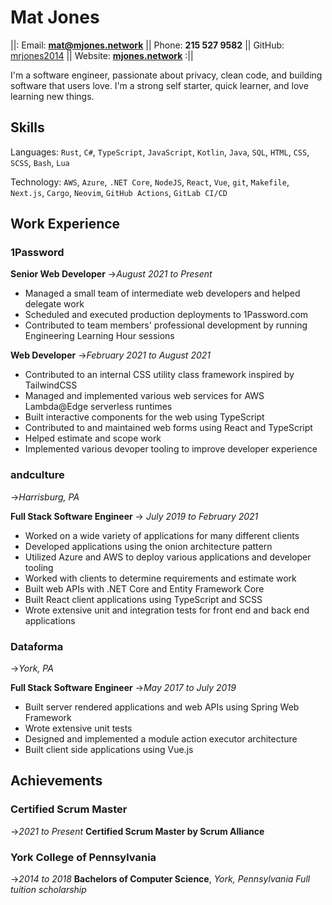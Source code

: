 <!-- PDF generated with resumey.pro -->
# **Mat Jones**
||: Email: **<mat@mjones.network>** || Phone: **215 527 9582** || GitHub: [mrjones2014](https://github.com/mrjones2014) || Website: **[mjones.network](mjones.network)** :||

I'm a software engineer, passionate about privacy, clean code, and building software that users love. I'm a strong self starter, quick learner, and love learning new things.

## Skills

Languages: `Rust`, `C#`, `TypeScript`, `JavaScript`, `Kotlin`, `Java`, `SQL`, `HTML`, `CSS`, `SCSS`, `Bash`, `Lua`

Technology: `AWS`, `Azure`, `.NET Core`, `NodeJS`, `React`, `Vue`, `git`, `Makefile`, `Next.js`, `Cargo`, `Neovim`, `GitHub Actions`, `GitLab CI/CD`

## Work Experience

### 1Password
**Senior Web Developer**
->_August 2021 to Present_

- Managed a small team of intermediate web developers and helped delegate work
- Scheduled and executed production deployments to 1Password.com
- Contributed to team members' professional development by running Engineering Learning Hour sessions

**Web Developer**
->_February 2021 to August 2021_

- Contributed to an internal CSS utility class framework inspired by TailwindCSS
- Managed and implemented various web services for AWS Lambda@Edge serverless runtimes
- Built interactive components for the web using TypeScript
- Contributed to and maintained web forms using React and TypeScript
- Helped estimate and scope work
- Implemented various devoper tooling to improve developer experience

### andculture
->_Harrisburg, PA_

**Full Stack Software Engineer**
-> _July 2019 to February 2021_

- Worked on a wide variety of applications for many different clients
- Developed applications using the onion architecture pattern
- Utilized Azure and AWS to deploy various applications and developer tooling
- Worked with clients to determine requirements and estimate work
- Built web APIs with .NET Core and Entity Framework Core
- Built React client applications using TypeScript and SCSS
- Wrote extensive unit and integration tests for front end and back end applications

### Dataforma
->_York, PA_

**Full Stack Software Engineer**
->_May 2017 to July 2019_

- Built server rendered applications and web APIs using Spring Web Framework
- Wrote extensive unit tests
- Designed and implemented a module action executor architecture
- Built client side applications using Vue.js

## Achievements

### Certified Scrum Master
->_2021 to Present_
**Certified Scrum Master by Scrum Alliance**

### York College of Pennsylvania
->_2014 to 2018_
**Bachelors of Computer Science**, _York, Pennsylvania_
_Full tuition scholarship_
